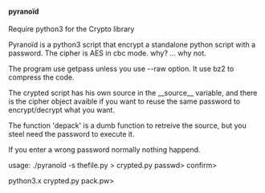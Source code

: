 #### pyranoïd

Require python3 for the Crypto library

Pyranoïd is a python3 script that encrypt a standalone python script with a password.
The cipher is AES in cbc mode. why? ... why not.

The program use getpass unless you use --raw option. It use bz2 to compress the code.


The crypted script has his own source in the \_\_source\_\_ variable, 
and there is the cipher object avaible if you want to reuse the same password to encrypt/decrypt what you want.

The function 'depack' is a dumb function to retreive the source, but you steel need the password to execute it.

If you enter a wrong password normally nothing happend.

usage:
  ./pyranoïd -s thefile.py > crypted.py
  passwd>
  confirm>
  
  python3.x crypted.py
  pack.pw>
